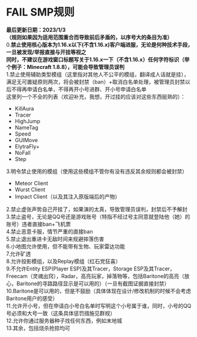 # FAIL SMP规则

__最后更新日期：2023/1/3__  
__（规则如果因为适用范围重合而导致前后矛盾的，以序号大的条目为准）__  
0.__禁止使用核心版本为1.16.x以下(不含1.16.x)客户端进服，无论是何种技术手段，一旦被发现/举报直接与开挂等视之__  
__同时，不建议在游戏窗口标题写关于1.16.x一下（不含1.16.x）任何字符标识（举个例子：Minecraft 1.8.8），可能会导致管理员误判__  
1.禁止使用辅助类型模组（这里指对其他人不公平的模组，翻译成人话就是挂），满足无可置疑原则两次，将会被封禁（ban）+取消白名单处理，被管理员封禁以后不得再申请白名单，不得再开小号进群、开小号申请白名单  
这里列一个不全的列表（欢迎补充，我想，开过挂的应该对这些东西挺熟的）：  

- KillAura
- Tracer
- HighJump
- NameTag
- Speed
- GUIMove
- ElytraFly+
- NoFall
- Step

3.明令禁止使用的模组（使用这些模组不管你有没有违反其余规则都会被封禁）  

- Meteor Client  
- Wurst Client  
- Impact Client（以及其注入原版端后的产物）  

2.禁止虚张声势自己开挂了，如果演的太真，导致管理员误判，封禁后不予解封  
3.禁止盗号，无论是QQ号还是游戏账号（特指不经过号主同意就登陆他（她）的账号）违者直接ban+飞机票  
4.禁止恶意卡服，情节严重的直接ban  
5.禁止退出重进卡无敌时间来规避摔落伤害  
6.小地图允许使用，但不能带有生物、玩家雷达功能  
7.允许矿透  
8.允许投影模组，以及Replay模组（红石党狂喜）  
9.不允许Entity ESP(Player ESP)及其Tracer，Storage ESP及其Tracer，Freecam（灵魂出窍），Radar，高亮玩家，掉落物等，包括Baritone的高亮（放心，Baritone的寻路路径显示是可以用的）（一旦有截图证据直接封禁）  
10.Baritone是可以用的，但是不鼓励（具体体现在设计/修改机制的时候不会考虑Baritone用户的感受）  
11.允许开小号，但在申请白小号白名单时写明这个小号属于谁，同时，小号的QQ号必须和大号一致（这条具体惩罚措施见群规）  
12.允许你通过服务器种子找任何东西，例如末地城  
13.其余，包括烧杀抢掠均可  

